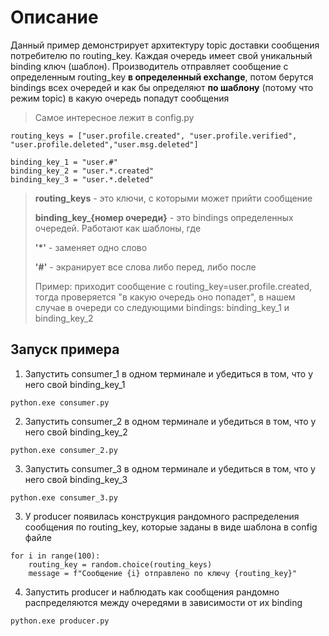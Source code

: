 # Описание
Данный пример демонстрирует архитектуру topic доставки сообщения потребителю по routing_key. 
Каждая очередь имеет свой уникальный binding ключ (шаблон). 
Производитель отправляет сообщение с определенным routing_key **в определенный exchange**, 
потом берутся bindings всех очередей и как бы определяют **по шаблону** (потому что режим topic)
в какую очередь попадут сообщения

> Самое интересное лежит в config.py 
```
routing_keys = ["user.profile.created", "user.profile.verified", "user.profile.deleted","user.msg.deleted"]

binding_key_1 = "user.#"
binding_key_2 = "user.*.created"
binding_key_3 = "user.*.deleted"
```
> **routing_keys** - это ключи, с которыми может прийти сообщение
> 
> **binding_key_{номер очереди}** - это bindings определенных очередей. 
> Работают как шаблоны, где
> 
> **'*'** -  заменяет одно слово 
> 
> **'#'** -  экранирует все слова либо перед, либо после
> 
> Пример: приходит сообщение с routing_key=user.profile.created,
> тогда проверяется "в какую очередь оно попадет", 
> в нашем случае в очереди со следующими bindings: binding_key_1 и binding_key_2
## Запуск примера
1. Запустить consumer_1 в одном терминале и убедиться в том, 
что у него свой binding_key_1
```shell
python.exe consumer.py
```
2.  Запустить consumer_2 в одном терминале и убедиться в том, 
что у него свой binding_key_2
```shell
python.exe consumer_2.py
```
3. Запустить consumer_3 в одном терминале и убедиться в том, 
что у него свой binding_key_3
```shell
python.exe consumer_3.py
```

3. У producer появилась конструкция рандомного распределения сообщения по routing_key, 
которые заданы в виде шаблона в config файле
```
for i in range(100):
    routing_key = random.choice(routing_keys)
    message = f"Сообщение {i} отправлено по ключу {routing_key}"
```
4. Запустить producer и наблюдать как сообщения рандомно распределяются между очередями в зависимости от их binding
```shell
python.exe producer.py
```